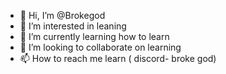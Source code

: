 - 👋 Hi, I’m @Brokegod
- 👀 I’m interested in leaning 
- 🌱 I’m currently learning how to learn
- 💞️ I’m looking to collaborate on learning 
- 📫 How to reach me learn ( discord- broke god)

<!---
Brokegod/Brokegod is a ✨ special ✨ repository because its `README.md` (this file) appears on your GitHub profile.
You can click the Preview link to take a look at your changes.
--->
